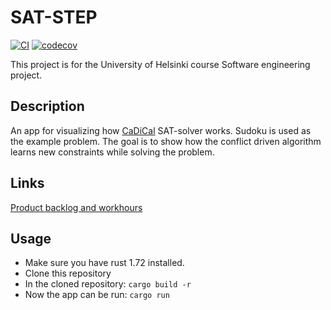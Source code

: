 # SAT-STEP
[![CI](https://github.com//SAT-STEP/SAT-STEP/actions/workflows/ci.yml/badge.svg?branch=main)](https://github.com//SAT-STEP/SAT-STEP/actions/workflows/ci.yml)
[![codecov](https://codecov.io/gh/SAT-STEP/SAT-STEP/graph/badge.svg?token=SJQY6B10OJ)](https://codecov.io/gh/SAT-STEP/SAT-STEP)

This project is for the University of Helsinki course Software engineering project.

## Description
An app for visualizing how [CaDiCal](https://github.com/arminbiere/cadical) SAT-solver works. Sudoku is used as the example problem. The goal is to show how the conflict driven algorithm learns new constraints while solving the problem.

## Links
[Product backlog and workhours](https://docs.google.com/spreadsheets/d/10uVJry0DMARkRh1FE6oqYXzprBYj8cL7fjpnKQULlAQ/edit?usp=sharing)

## Usage
- Make sure you have rust 1.72 installed.
- Clone this repository
- In the cloned repository: `cargo build -r`
- Now the app can be run: `cargo run`

